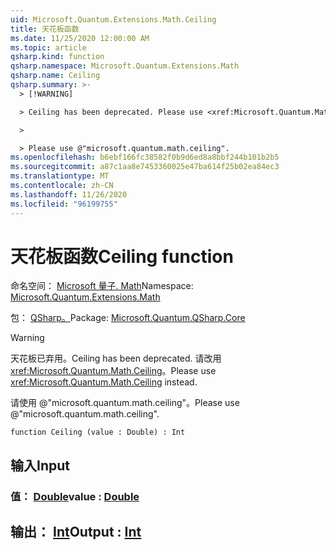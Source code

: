 ```yaml
---
uid: Microsoft.Quantum.Extensions.Math.Ceiling
title: 天花板函数
ms.date: 11/25/2020 12:00:00 AM
ms.topic: article
qsharp.kind: function
qsharp.namespace: Microsoft.Quantum.Extensions.Math
qsharp.name: Ceiling
qsharp.summary: >-
  > [!WARNING]

  > Ceiling has been deprecated. Please use <xref:Microsoft.Quantum.Math.Ceiling> instead.

  >

  > Please use @"microsoft.quantum.math.ceiling".
ms.openlocfilehash: b6ebf166fc38582f0b9d6ed8a8bbf244b101b2b5
ms.sourcegitcommit: a87c1aa8e7453360025e47ba614f25b02ea84ec3
ms.translationtype: MT
ms.contentlocale: zh-CN
ms.lasthandoff: 11/26/2020
ms.locfileid: "96199755"
---
```

# <a name="ceiling-function"></a><span data-ttu-id="d73ef-102">天花板函数</span><span class="sxs-lookup"><span data-stu-id="d73ef-102">Ceiling function</span></span>

<span data-ttu-id="d73ef-103">命名空间： [Microsoft 量子. Math](xref:Microsoft.Quantum.Extensions.Math)</span><span class="sxs-lookup"><span data-stu-id="d73ef-103">Namespace: [Microsoft.Quantum.Extensions.Math](xref:Microsoft.Quantum.Extensions.Math)</span></span>

<span data-ttu-id="d73ef-104">包： [QSharp。](https://nuget.org/packages/Microsoft.Quantum.QSharp.Core)</span><span class="sxs-lookup"><span data-stu-id="d73ef-104">Package: [Microsoft.Quantum.QSharp.Core](https://nuget.org/packages/Microsoft.Quantum.QSharp.Core)</span></span>


> [!WARNING]
> <span data-ttu-id="d73ef-105">天花板已弃用。</span><span class="sxs-lookup"><span data-stu-id="d73ef-105">Ceiling has been deprecated.</span></span> <span data-ttu-id="d73ef-106">请改用 <xref:Microsoft.Quantum.Math.Ceiling>。</span><span class="sxs-lookup"><span data-stu-id="d73ef-106">Please use <xref:Microsoft.Quantum.Math.Ceiling> instead.</span></span>
>
> <span data-ttu-id="d73ef-107">请使用 @"microsoft.quantum.math.ceiling"。</span><span class="sxs-lookup"><span data-stu-id="d73ef-107">Please use @"microsoft.quantum.math.ceiling".</span></span>



```qsharp
function Ceiling (value : Double) : Int
```


## <a name="input"></a><span data-ttu-id="d73ef-108">输入</span><span class="sxs-lookup"><span data-stu-id="d73ef-108">Input</span></span>

### <a name="value--double"></a><span data-ttu-id="d73ef-109">值： [Double](xref:microsoft.quantum.lang-ref.double)</span><span class="sxs-lookup"><span data-stu-id="d73ef-109">value : [Double](xref:microsoft.quantum.lang-ref.double)</span></span>





## <a name="output--int"></a><span data-ttu-id="d73ef-110">输出： [Int](xref:microsoft.quantum.lang-ref.int)</span><span class="sxs-lookup"><span data-stu-id="d73ef-110">Output : [Int](xref:microsoft.quantum.lang-ref.int)</span></span>

